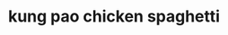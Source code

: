 ---
id: 593044f944e3ce00113dfb72
servings: 8
notes: 'total time:  0: 20 prep:  0: 10 cook:  0: 10 level:  easy this is very hot!!ingredientsdirections'
directions: 'bring a large pot of salted water to boil. add pasta and cook according to package instructions; drain well.
meanwhile; heat vegetable oil in a large skillet over medium high heat.
season chicken all over with salt and pepper. add to skillet and sauté; stirring occasionally; until golden and cooked through; about 6-8 minutes. remove chicken from skillet.
stir in garlic and cook until fragrant; about 1 minute.
stir in cornstarch until evenly incorporated. add soy sauce; chicken broth; sweet chili sauce; sriracha and rice wine vinegar and whisk until combined. simmer for 1-2 minutes; until reduced slightly. stir in pasta; chicken; peanuts and green onions.'
ingredients: '1 lb. spaghetti
2 tbsp. vegetable oil
1 lb. boneless
 skinless chicken breasts
 cubed
kosher salt
freshly ground black pepper
3 cloves garlic
 minced
2 tbsp. cornstarch
1/3 c. soy sauce
1/2 c. chicken broth
1/4 c. sweet chili sauce
2 tbsp. sriracha
2 tbsp. rice wine vinegar
1/2 c. roasted peanuts
 chopped
3 green onions
 thinly sliced'
rating: 4
ease: easy
category: main course
href: 'https://www.delish.com/cooking/recipe-ideas/recipes/a51063/kung-pao-spaghetti-recipe/'
totalTime:
cookTime:
prepTime:
title: kung pao chicken spaghetti
img:
slug: kung-pao-chicken-spaghetti
---
